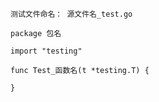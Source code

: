 ```
测试文件命名： 源文件名_test.go
```

```
package 包名

import "testing"

func Test_函数名(t *testing.T) {

}
```

